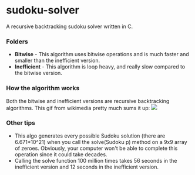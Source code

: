 sudoku-solver
=============

A recursive backtracking sudoku solver written in C.

<h3>Folders</h3>
<ul>
<li><strong>Bitwise</strong> - This algorithm uses bitwise operations and is much faster and smaller than the inefficient version.
<li><strong>Inefficient</strong> - This algorithm is loop heavy, and really slow compared to the bitwise version.
</ul>

<h3>How the algorithm works</h3>
Both the bitwise and inefficient versions are recursive backtracking algorithms. This gif from wikimedia pretty much sums it up:
<img src="http://upload.wikimedia.org/wikipedia/commons/8/8c/Sudoku_solved_by_bactracking.gif">

<h3>Other tips</h3>
<ul>
<li>This algo generates every possible Sudoku solution (there are 6.671*10^21) when you call the solve(Sudoku p) method on a 9x9 array of zeroes. Obviously, your computer won't be able to complete this operation since it could take decades.
<li>Calling the solve function 100 million times takes 56 seconds in the inefficient version and 12 seconds in the inefficient version.
</ul>
